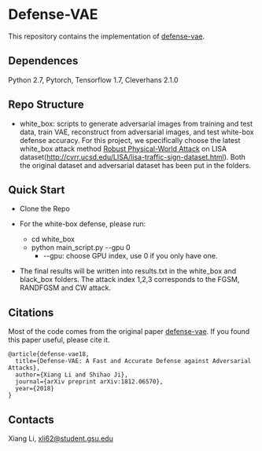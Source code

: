 # Defense-VAE
This repository contains the implementation of [defense-vae](https://arxiv.org/abs/1812.06570).

## Dependences
Python 2.7, Pytorch, Tensorflow 1.7, Cleverhans 2.1.0

## Repo Structure

* white_box: scripts to generate adversarial images from training and test data, train VAE, reconstruct from adversarial images, and test white-box defense accuracy.
For this project, we specifically choose the latest white_box attack method [Robust Physical-World Attack](https://arxiv.org/abs/1707.08945) on LISA dataset(http://cvrr.ucsd.edu/LISA/lisa-traffic-sign-dataset.html). Both the original dataset and adversarial dataset has been put in the folders.

## Quick Start

* Clone the Repo

* For the white-box defense, please run:
    * cd white_box
    * python main_script.py --gpu 0
        * --gpu: choose GPU index, use 0 if you only have one.


* The final results will be written into results.txt in the white_box and black_box folders. The attack index 1,2,3 corresponds to the FGSM, RANDFGSM and CW attack.


## Citations
Most of the code comes from the original paper [defense-vae](https://arxiv.org/abs/1812.06570).
If you found this paper useful, please cite it.

    @article{defense-vae18,
      title={Defense-VAE: A Fast and Accurate Defense against Adversarial Attacks},
      author={Xiang Li and Shihao Ji},
      journal={arXiv preprint arXiv:1812.06570},
      year={2018}
    }

## Contacts
Xiang Li, xli62@student.gsu.edu
